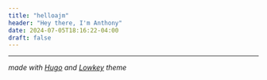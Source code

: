 ```yaml
---
title: "helloajm"
header: "Hey there, I'm Anthony"
date: 2024-07-05T18:16:22-04:00
draft: false
---
```

---

*made with [Hugo](https://gohugo.io/) and [Lowkey](https://github.com/nixentric/Lowkey-Hugo-Theme) theme*